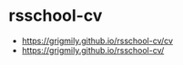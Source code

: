 # rsschool-cv
* https://grigmily.github.io/rsschool-cv/cv
* https://grigmily.github.io/rsschool-cv/
